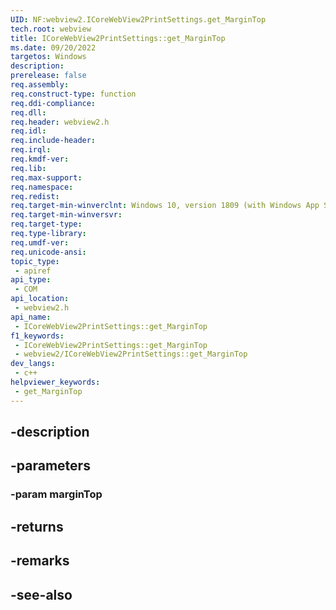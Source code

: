 ```yaml
---
UID: NF:webview2.ICoreWebView2PrintSettings.get_MarginTop
tech.root: webview
title: ICoreWebView2PrintSettings::get_MarginTop
ms.date: 09/20/2022
targetos: Windows
description: 
prerelease: false
req.assembly: 
req.construct-type: function
req.ddi-compliance: 
req.dll: 
req.header: webview2.h
req.idl: 
req.include-header: 
req.irql: 
req.kmdf-ver: 
req.lib: 
req.max-support: 
req.namespace: 
req.redist: 
req.target-min-winverclnt: Windows 10, version 1809 (with Windows App SDK 1.1 or later)
req.target-min-winversvr: 
req.target-type: 
req.type-library: 
req.umdf-ver: 
req.unicode-ansi: 
topic_type:
 - apiref
api_type:
 - COM
api_location:
 - webview2.h
api_name:
 - ICoreWebView2PrintSettings::get_MarginTop
f1_keywords:
 - ICoreWebView2PrintSettings::get_MarginTop
 - webview2/ICoreWebView2PrintSettings::get_MarginTop
dev_langs:
 - c++
helpviewer_keywords:
 - get_MarginTop
---
```


## -description

## -parameters

### -param marginTop

## -returns

## -remarks

## -see-also

